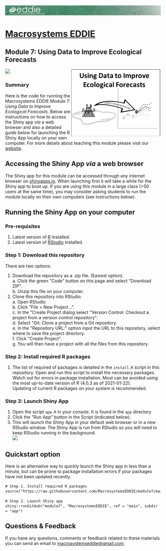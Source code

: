 ![](app/www/project-eddie-banner-2020_green.png)<!-- -->
# [Macrosystems EDDIE](https://serc.carleton.edu/eddie/macrosystems/index.html)
## Module 7: Using Data to Improve Ecological Forecasts
[![](https://img.shields.io/badge/Shiny-shinyapps.io-blue?style=flat&labelColor=white&logo=RStudio&logoColor=blue)](https://macrosystemseddie.shinyapps.io/module7/)
<a href="url"><img src="app/www/mod7_conceptual_figure.png" align="right" height="220" width="293" ></a>
### Summary
Here is the code for running the Macrosystems EDDIE Module 7: _Using Data to Improve Ecological Forecasts_. Below are instructions on how to access the Shiny app *via* a web browser and also a detailed guide below for launching the R Shiny App locally on your own computer. For more details about teaching this module please visit our [website](https://serc.carleton.edu/eddie/teaching_materials/modules/module7.html).

## Accessing the Shiny App _via_ a web browser
The Shiny app for this module can be accessed through any internet browser on [shinyapps.io](https://macrosystemseddie.shinyapps.io/module7/).
When launching first it will take a while for the Shiny app to boot up. If you are using this module in a large class (>50 users at the same time), you may consider asking students to run the module locally on their own computers (see instructions below).

##  Running the Shiny App on your computer
### Pre-requisites
1. Latest version of [R](https://cran.r-project.org/) installed.  
2. Latest version of [RStudio](https://rstudio.com/products/rstudio/download/) installed.  

### Step 1: Download this repository
There are two options:  
1. Download the repository as a .zip file. (Easiest option).  
    a.  Click the green "Code" button on this page and select "Download ZIP".  
    b.  Unzip this file on your computer.  
2. Clone this repository into RStudio.  
		a.  Open RStudio.  
		b.  Click "File > New Project...".  
		c.  In the "Create Project dialog select "Version Control: Checkout a project from a version control repository".  
		d. Select "Git: Clone a project from a Git repository.  
		e. In the "Repository URL:" option input the URL to this repository, select where to save the project directory.  
		f. Click "Create Project".  
		g. You will then have a project with all the files from this repository.  
		
### Step 2: Install required R packages
1. The list of required of packages is detailed in the `install.R` script in this repository. Open and run this script to install the necessary packages.  
  Watch out for errors in package installation. Most can be avoided using the most up-to-date version of R (4.0.3 as of 2021-01-22).  
  Updating of current R packages on your system is recommended.

### Step 3: Launch Shiny App
1. Open the script `app.R` in your console.  It is found in the `app` directory
2. Click the "Run App" button in the Script (indicated below).  
3. This will launch the Shiny App in your default web browser or in a new RStudio window. The Shiny App is run from RStudio so you will need to keep RStudio running in the background.  
![](app/www/launch_app.png)<!-- -->	

## Quickstart option
Here is an alternative way to quickly launch the Shiny app in less than a minute, but can be prone to package installation errors if your packages have not been updated recently.
```
# Step 1. Install required R packages
source("https://raw.githubusercontent.com/MacrosystemsEDDIE/module7/main/install.R")

# Step 2. Launch Shiny app
shiny::runGitHub("module7", "MacrosystemsEDDIE", ref = "main", subdir = "app")
```

## Questions & Feedback
If you have any questions, comments or feedback related to these materials you can send an email to [macrosystemseddie@gmail.com]().
 
